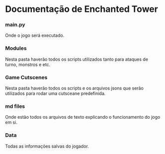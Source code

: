 # Documentação de Enchanted Tower

### main.py

Onde o jogo será executado.

### Modules

Nesta pasta haverão todos os scripts utilizados tanto para ataques de turno, monstros e etc.

### Game Cutscenes

Nesta pasta haverão todos os scripts e os arquivos jsons que serão utilizados para rodar uma cutsceane predefinida.

### md files

Onde estão todos os arquivos de texto explicando o funcionamento do jogo em si.

### Data

Todas as informações salvas do jogador.